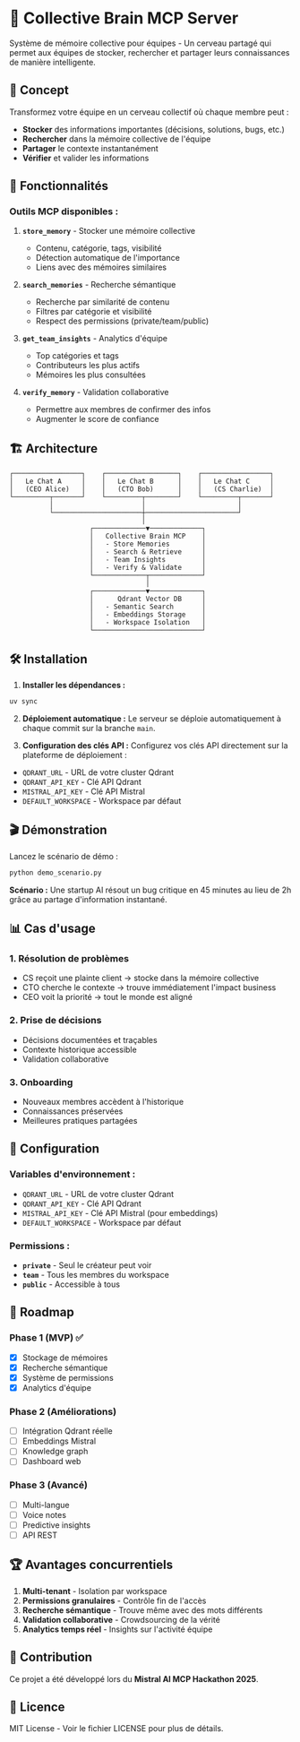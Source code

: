 # 🧠 Collective Brain MCP Server

Système de mémoire collective pour équipes - Un cerveau partagé qui permet aux équipes de stocker, rechercher et partager leurs connaissances de manière intelligente.

## 🎯 Concept

Transformez votre équipe en un cerveau collectif où chaque membre peut :
- **Stocker** des informations importantes (décisions, solutions, bugs, etc.)
- **Rechercher** dans la mémoire collective de l'équipe
- **Partager** le contexte instantanément
- **Vérifier** et valider les informations

## 🚀 Fonctionnalités

### Outils MCP disponibles :

1. **`store_memory`** - Stocker une mémoire collective
   - Contenu, catégorie, tags, visibilité
   - Détection automatique de l'importance
   - Liens avec des mémoires similaires

2. **`search_memories`** - Recherche sémantique
   - Recherche par similarité de contenu
   - Filtres par catégorie et visibilité
   - Respect des permissions (private/team/public)

3. **`get_team_insights`** - Analytics d'équipe
   - Top catégories et tags
   - Contributeurs les plus actifs
   - Mémoires les plus consultées

4. **`verify_memory`** - Validation collaborative
   - Permettre aux membres de confirmer des infos
   - Augmenter le score de confiance

## 🏗️ Architecture

```
┌─────────────────┐    ┌──────────────────┐    ┌─────────────────┐
│   Le Chat A     │    │   Le Chat B      │    │   Le Chat C     │
│   (CEO Alice)   │    │   (CTO Bob)      │    │   (CS Charlie)  │
└─────────┬───────┘    └─────────┬────────┘    └─────────┬───────┘
          │                      │                       │
          └──────────────────────┼───────────────────────┘
                                 │
                    ┌─────────────▼─────────────┐
                    │   Collective Brain MCP    │
                    │   - Store Memories        │
                    │   - Search & Retrieve     │
                    │   - Team Insights         │
                    │   - Verify & Validate     │
                    └─────────────┬─────────────┘
                                  │
                    ┌─────────────▼─────────────┐
                    │      Qdrant Vector DB     │
                    │   - Semantic Search       │
                    │   - Embeddings Storage    │
                    │   - Workspace Isolation   │
                    └───────────────────────────┘
```

## 🛠️ Installation

1. **Installer les dépendances :**
```bash
uv sync
```

2. **Déploiement automatique :**
Le serveur se déploie automatiquement à chaque commit sur la branche `main`.

3. **Configuration des clés API :**
Configurez vos clés API directement sur la plateforme de déploiement :
- `QDRANT_URL` - URL de votre cluster Qdrant
- `QDRANT_API_KEY` - Clé API Qdrant  
- `MISTRAL_API_KEY` - Clé API Mistral
- `DEFAULT_WORKSPACE` - Workspace par défaut

## 🎬 Démonstration

Lancez le scénario de démo :
```bash
python demo_scenario.py
```

**Scénario :** Une startup AI résout un bug critique en 45 minutes au lieu de 2h grâce au partage d'information instantané.

## 📊 Cas d'usage

### 1. **Résolution de problèmes**
- CS reçoit une plainte client → stocke dans la mémoire collective
- CTO cherche le contexte → trouve immédiatement l'impact business
- CEO voit la priorité → tout le monde est aligné

### 2. **Prise de décisions**
- Décisions documentées et traçables
- Contexte historique accessible
- Validation collaborative

### 3. **Onboarding**
- Nouveaux membres accèdent à l'historique
- Connaissances préservées
- Meilleures pratiques partagées

## 🔧 Configuration

### Variables d'environnement :
- `QDRANT_URL` - URL de votre cluster Qdrant
- `QDRANT_API_KEY` - Clé API Qdrant
- `MISTRAL_API_KEY` - Clé API Mistral (pour embeddings)
- `DEFAULT_WORKSPACE` - Workspace par défaut

### Permissions :
- **`private`** - Seul le créateur peut voir
- **`team`** - Tous les membres du workspace
- **`public`** - Accessible à tous

## 🎯 Roadmap

### Phase 1 (MVP) ✅
- [x] Stockage de mémoires
- [x] Recherche sémantique
- [x] Système de permissions
- [x] Analytics d'équipe

### Phase 2 (Améliorations)
- [ ] Intégration Qdrant réelle
- [ ] Embeddings Mistral
- [ ] Knowledge graph
- [ ] Dashboard web

### Phase 3 (Avancé)
- [ ] Multi-langue
- [ ] Voice notes
- [ ] Predictive insights
- [ ] API REST

## 🏆 Avantages concurrentiels

1. **Multi-tenant** - Isolation par workspace
2. **Permissions granulaires** - Contrôle fin de l'accès
3. **Recherche sémantique** - Trouve même avec des mots différents
4. **Validation collaborative** - Crowdsourcing de la vérité
5. **Analytics temps réel** - Insights sur l'activité équipe

## 🤝 Contribution

Ce projet a été développé lors du **Mistral AI MCP Hackathon 2025**.

## 📄 Licence

MIT License - Voir le fichier LICENSE pour plus de détails.